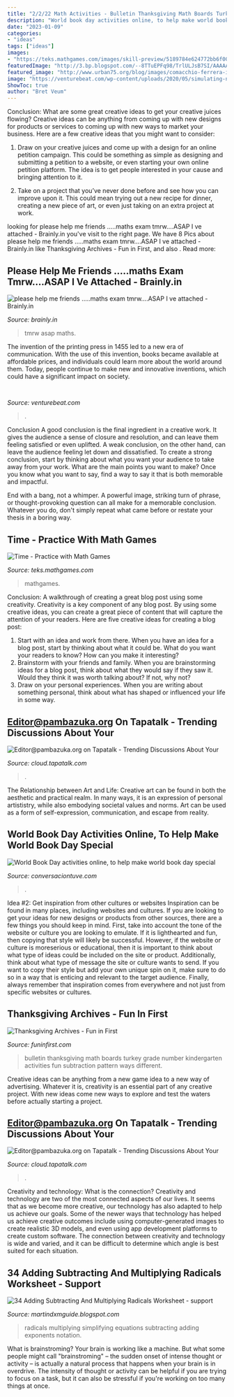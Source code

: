 ```yaml
---
title: "2/2/22 Math Activities - Bulletin Thanksgiving Math Boards Turkey Grade Number Kindergarten Activities Fun Subtraction Pattern Ways Different"
description: "World book day activities online, to help make world book day special"
date: "2023-01-09"
categories:
- "ideas"
tags: ["ideas"]
images:
- "https://teks.mathgames.com/images/skill-preview/5189784e624772bb6f000003.png"
featuredImage: "http://3.bp.blogspot.com/--8TTuEPFq98/TrlULJsB7SI/AAAAAAAABDk/Zao7RuHwpZA/s1600/turkey+math+1.jpg"
featured_image: "http://www.urban75.org/blog/images/comacchio-ferrera-italy-09.jpg"
image: "https://venturebeat.com/wp-content/uploads/2020/05/simulating-noisy-images-from-real-data.png"
ShowToc: true
author: "Bret Veum"
---
```



Conclusion: What are some great creative ideas to get your creative juices flowing?
Creative ideas can be anything from coming up with new designs for products or services to coming up with new ways to market your business. Here are a few creative ideas that you might want to consider: 
1. Draw on your creative juices and come up with a design for an online petition campaign. This could be something as simple as designing and submitting a petition to a website, or even starting your own online petition platform. The idea is to get people interested in your cause and bringing attention to it. 

2. Take on a project that you’ve never done before and see how you can improve upon it. This could mean trying out a new recipe for dinner, creating a new piece of art, or even just taking on an extra project at work.

	

		
looking for please help me friends …..maths exam tmrw….ASAP I ve attached - Brainly.in you've visit to the right page. We have 8 Pics about please help me friends …..maths exam tmrw….ASAP I ve attached - Brainly.in like Thanksgiving Archives - Fun in First,  and also . Read more:
		
    
## Please Help Me Friends …..maths Exam Tmrw….ASAP I Ve Attached - Brainly.in

<img loading=lazy src="https://hi-static.z-dn.net/files/d7b/60176dea6717ab421b0a7f29aedf8461.jpg" onerror="this.onerror=null;this.src='https://tse4.mm.bing.net/th?id=OIP.mfTzvlIL1wx-eLILkFtkvQHaC8&amp;pid=15.1';" alt="please help me friends …..maths exam tmrw….ASAP I ve attached - Brainly.in">

_Source: brainly.in_

>tmrw asap maths. 

	

The invention of the printing press in 1455 led to a new era of communication. With the use of this invention, books became available at affordable prices, and individuals could learn more about the world around them. Today, people continue to make new and innovative inventions, which could have a significant impact on society.

    
## 

<img loading=lazy src="https://venturebeat.com/wp-content/uploads/2020/05/simulating-noisy-images-from-real-data.png" onerror="this.onerror=null;this.src='https://tse3.mm.bing.net/th?id=OIP.25A4PrNBE0wIqzlDpd2MGQHaC_&amp;pid=15.1';" alt="">

_Source: venturebeat.com_

>. 

	

Conclusion
A good conclusion is the final ingredient in a creative work. It gives the audience a sense of closure and resolution, and can leave them feeling satisfied or even uplifted. A weak conclusion, on the other hand, can leave the audience feeling let down and dissatisfied.
To create a strong conclusion, start by thinking about what you want your audience to take away from your work. What are the main points you want to make? Once you know what you want to say, find a way to say it that is both memorable and impactful.

End with a bang, not a whimper. A powerful image, striking turn of phrase, or thought-provoking question can all make for a memorable conclusion. Whatever you do, don't simply repeat what came before or restate your thesis in a boring way.

    
## Time - Practice With Math Games

<img loading=lazy src="https://teks.mathgames.com/images/skill-preview/5189784e624772bb6f000003.png" onerror="this.onerror=null;this.src='https://tse2.mm.bing.net/th?id=OIP.hls0VPdg0O-DJYWpKzm_qQHaEa&amp;pid=15.1';" alt="Time - Practice with Math Games">

_Source: teks.mathgames.com_

>mathgames. 

	

Conclusion: A walkthrough of creating a great blog post using some creativity.
Creativity is a key component of any blog post. By using some creative ideas, you can create a great piece of content that will capture the attention of your readers. Here are five creative ideas for creating a blog post: 
1. Start with an idea and work from there. When you have an idea for a blog post, start by thinking about what it could be. What do you want your readers to know? How can you make it interesting? 
2. Brainstorm with your friends and family. When you are brainstorming ideas for a blog post, think about what they would say if they saw it. Would they think it was worth talking about? If not, why not? 
3. Draw on your personal experiences. When you are writing about something personal, think about what has shaped or influenced your life in some way.

    
## Editor@pambazuka.org On Tapatalk - Trending Discussions About Your

<img loading=lazy src="http://www.urban75.org/blog/images/comacchio-ferrera-italy-19.jpg" onerror="this.onerror=null;this.src='https://tse3.mm.bing.net/th?id=OIP.WFfs-PQw_4BKxNEv0JR1VAHaE6&amp;pid=15.1';" alt="Editor@pambazuka.org on Tapatalk - Trending Discussions About Your">

_Source: cloud.tapatalk.com_

>. 

	

The Relationship between Art and Life:
Creative art can be found in both the aesthetic and practical realm. In many ways, it is an expression of personal artististry, while also embodying societal values and norms. Art can be used as a form of self-expression, communication, and escape from reality.

    
## World Book Day Activities Online, To Help Make World Book Day Special

<img loading=lazy src="https://conversaciontuve.com/vgz/OihYy8NOmargNbejRd9bbQHaFU.jpg" onerror="this.onerror=null;this.src='https://tse3.mm.bing.net/th?id=OIP.nKV9u09uzpvz0YF02PW7LQAAAA&amp;pid=15.1';" alt="World Book Day activities online, to help make world book day special">

_Source: conversaciontuve.com_

>. 

	

Idea #2: Get inspiration from other cultures or websites
Inspiration can be found in many places, including websites and cultures. If you are looking to get your ideas for new designs or products from other sources, there are a few things you should keep in mind. First, take into account the tone of the website or culture you are looking to emulate. If it is lighthearted and fun, then copying that style will likely be successful. However, if the website or culture is moreserious or educational, then it is important to think about what type of ideas could be included on the site or product. Additionally, think about what type of message the site or culture wants to send. If you want to copy their style but add your own unique spin on it, make sure to do so in a way that is enticing and relevant to the target audience. Finally, always remember that inspiration comes from everywhere and not just from specific websites or cultures.

    
## Thanksgiving Archives - Fun In First

<img loading=lazy src="http://3.bp.blogspot.com/--8TTuEPFq98/TrlULJsB7SI/AAAAAAAABDk/Zao7RuHwpZA/s1600/turkey+math+1.jpg" onerror="this.onerror=null;this.src='https://tse3.mm.bing.net/th?id=OIP.cMt5ouU0TJrlLHz5ht-aigHaFi&amp;pid=15.1';" alt="Thanksgiving Archives - Fun in First">

_Source: funinfirst.com_

>bulletin thanksgiving math boards turkey grade number kindergarten activities fun subtraction pattern ways different. 

	

Creative ideas can be anything from a new game idea to a new way of advertising. Whatever it is, creativity is an essential part of any creative project. With new ideas come new ways to explore and test the waters before actually starting a project.

    
## Editor@pambazuka.org On Tapatalk - Trending Discussions About Your

<img loading=lazy src="http://www.urban75.org/blog/images/comacchio-ferrera-italy-09.jpg" onerror="this.onerror=null;this.src='https://tse1.mm.bing.net/th?id=OIP.DZH5YWudrjya94M2q3LJMQHaFj&amp;pid=15.1';" alt="Editor@pambazuka.org on Tapatalk - Trending Discussions About Your">

_Source: cloud.tapatalk.com_

>. 

	

Creativity and technology: What is the connection?
Creativity and technology are two of the most connected aspects of our lives. It seems that as we become more creative, our technology has also adapted to help us achieve our goals. Some of the newer ways that technology has helped us achieve creative outcomes include using computer-generated images to create realistic 3D models, and even using app development platforms to create custom software. The connection between creativity and technology is wide and varied, and it can be difficult to determine which angle is best suited for each situation.

    
## 34 Adding Subtracting And Multiplying Radicals Worksheet - Support

<img loading=lazy src="https://i.pinimg.com/236x/4d/83/19/4d83197ee1897bc089d7d9389cbd8070--radical-expressions-algebra-.jpg" onerror="this.onerror=null;this.src='https://tse3.mm.bing.net/th?id=OIP.DLan0_4jQgtXG2RqX_JbzQDbEc&amp;pid=15.1';" alt="34 Adding Subtracting And Multiplying Radicals Worksheet - support">

_Source: martindxmguide.blogspot.com_

>radicals multiplying simplifying equations subtracting adding exponents notation. 

	

What is brainstroming?
Your brain is working like a machine. But what some people might call "brainstroming" – the sudden onset of intense thought or activity – is actually a natural process that happens when your brain is in overdrive. The intensity of thought or activity can be helpful if you are trying to focus on a task, but it can also be stressful if you're working on too many things at once.

